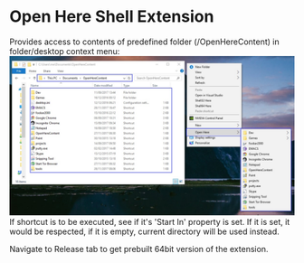 # Open Here Shell Extension
Provides access to contents of predefined folder (<My Documents>/OpenHereContent) in folder/desktop context menu:
![Open Here extension in action](https://github.com/itsuart/open-here-extension/raw/master/img/visual%20description.jpg)
If shortcut is to be executed, see if it's 'Start In' property is set. If it is set, it would be respected, if it is empty, current directory will be used instead.

Navigate to Release tab to get prebuilt 64bit version of the extension.

